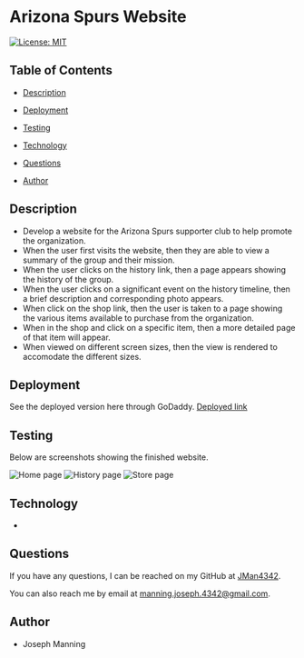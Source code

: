 # Arizona Spurs Website


[![License: MIT](https://img.shields.io/badge/License-MIT-yellow.svg)](https://opensource.org/licenses/MIT)


## **Table of Contents**

* [Description](#description)

* [Deployment](#deployment)

* [Testing](#testing)

* [Technology](#technology)

* [Questions](#questions)

* [Author](#author)


## Description

- Develop a website for the Arizona Spurs supporter club to help promote the organization.
- When the user first visits the website, then they are able to view a summary of the group and their mission.
- When the user clicks on the history link, then a page appears showing the history of the group.
- When the user clicks on a significant event on the history timeline, then a brief description and corresponding photo appears.
- When click on the shop link, then the user is taken to a page showing the various items available to purchase from the organization.
- When in the shop and click on a specific item, then a more detailed page of that item will appear.
- When viewed on different screen sizes, then the view is rendered to accomodate the different sizes.


## Deployment

See the deployed version here through GoDaddy. [Deployed link]()


## **Testing**

Below are screenshots showing the finished website.

![Home page]()
![History page]()
![Store page]()


## **Technology**

- 


## **Questions**

If you have any questions, I can be reached on my GitHub at [JMan4342](https://github.com/JMan4342).

You can also reach me by email at manning.joseph.4342@gmail.com.


## **Author**

- Joseph Manning